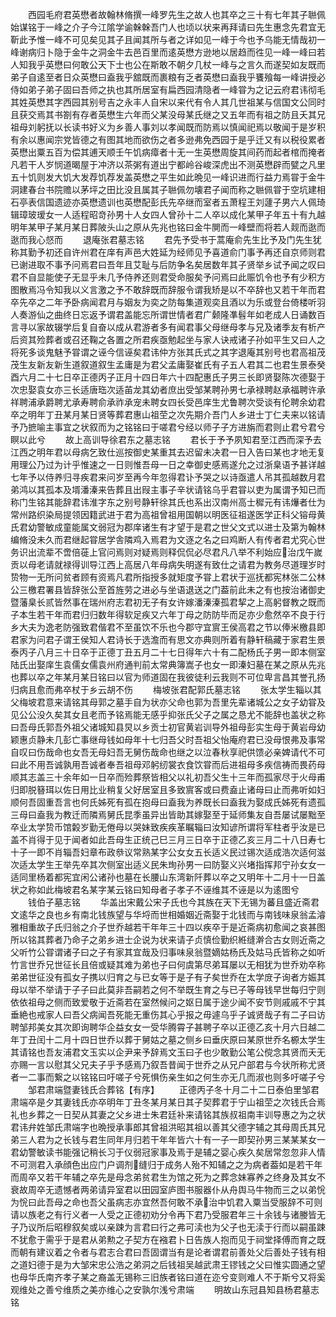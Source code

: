<!-- { "loadSidebar": true } -->
　　西园毛府君英懋者故翰林脩撰一峰罗先生之故人也其卒之三十有七年其子聮佩始谋铭于一峰之介子今江隂学谕榦榦吾门人也顷以状来再拜请曰先生惠念先君宜无靳此予惟一峰不可见矣见其子且闻其所与者之详如见一峰于今也予乌能无情哉初一峰谢病归卜隐于金牛之洞金牛去邑百里而逺英懋方逊地以居趋而徃见一峰一峰曰若人知我乎英懋曰何敢公天下士也公在斯敢不朝夕几杖一峰与之言久而遂契如友既而弟子自逺至者日众英懋曰盍我乎舘既而裹粮有乏者英懋曰盍我乎饔飱每一峰讲授必侍如弟子弟子固曰吾师之执也其所居室有扁西园清隐者一峰甞为之记云府君讳彻毛其姓英懋其字西园其别号吉之永丰人自宋以来代有令人其几世祖某与信国文公同时且获交焉其书劄有存者英懋生六年而父某没母某氏继之又五年而有祖之防且夭其兄祖母刘躬抚以长读书好义为乡善人事刘以孝闻既而防焉以慎闻祀焉以敬闻于是岁积有余以惠闻宗党皆德之有图其地而欲伤之者多逊弗免西园于是乎迁又有以税役累者英懋出粟五百为偿其逋天顺壬午饥病瘴者十无一生英懋周旋其间药而起者棺而掩者凡若干人岁悯道暍屋于冲济以茶粥有道出宁都岭谷峻深虎出不测英懋辟而甓之凡里五十饥则发大饥大发荐饥荐发盖英懋之平生如此晩见一峰识进而行益力焉甞于金牛洞建春台书院赡以茅坪之田比没且属其子聮佩勿壊君子闻而称之聮佩甞于空坑建相石亭表信国遗迹亦英懋遗训也英懋配彭氏先卒继而室者五萧程王刘蘧子男六人佩琦辑璋玻瑷女一人适程昭竒孙男十人女四人曾孙十二人卒以成化某甲子年五十有九越明年某甲子某月某日葬陂头山之原从先兆也铭曰金牛閴而一峰壁而将若人觌而逖而逖而我心惄而
　　退庵张君墓志铭
　　君先予受书于蒿庵俞先生比予及门先生犹称其勤予初还自许州君在庠有声邑大姓延为经师见予喜道俞门事予再还自京师则君已谢进取不事予问焉君曰吾年且艾耻与后防争名矣居数年其子贤举乡试予闻之叹曰君不自显能使子无显乎未几予侍养还则君受命服矣予问焉曰此赈饥令也予有少积方图散焉冯令知我以义言激之予不敢辞既而辞服令谓我矫是以不卒辞也又若干年而君卒先卒之二年予卧病闻君月与姻友为奕之防每集道观奕且酒以为乐或登台倚楼听羽人奏游仙之曲终日忘返予谓君盖能忘所谓世情者君广颡隆凖髫年如老成人日诵数百言寻以家故辍学后复自奋以成从君游者多有闻君事父母继母孝与兄及诸季友有析产后资其殓葬者或召还鞠之各置之所君疾亟勉起坐与家人诀戒诸子孙如平生又曰人之将死多谈鬼魅予甞谓之诬今信诬矣君讳仲方张其氏式之其字退庵其别号也君高祖茂茂生友新友新生道叙道叙生孟庸是为君父孟庸娶崔氏有子五人君其二也君生景泰癸酉六月二十七日卒正德丙子正月十四日年六十四配惠氏子男三长即贤娶陈次德娶于次忠娶袁女亦三长适唐珤次适苖龙其幼者庶出受邹某聘孙男七承禄聘赵承福聘许承祥聘浦承爵聘尤承寿聘俞承祚承宠未聘女四长受邑庠生尤鲁聘次受谈有伦聘余幼君卒之明年丁丑某月某日贤等葬君惠山祖茔之次先期介吾门人乡进士丁仁夫来以铭请予乃摭喻主事宜之状叙而为之铭铭曰于嗟君兮经以师子子方进旃而君则止君兮君兮瞑以此兮
　　故上高训导徐君东之墓志铭
　　君长于予予夙知君至江西而深予去江西之明年君以母病乞致仕巡按御史某重其去迟留未决君一日入告曰某也才地无复用理公乃过为计乎惟速之一日则惟吾母一日之幸御史感焉遂允之过浙臬语予甚详越七年予以侍养归寻疾君来问岁至再今年忽得君讣予哭之以诗亟遣人吊其孤越数月君弟鸿以其孤本及壻潘溱来告葬且出叚主事子辛状请铭乌乎君甞以吏为属谓予知已而称门生铭其能辞君讳淮字东之别号静轩徐其氏也系出汉南州高士穉元有讳爗者仕为常州路织染局提领因籍武进于君为高祖曾祖用国朝以明医征祖遂医学正科父镕母黄氏君幼警敏成童能属文弱冠为郡庠诸生有才望于是君之世父文式以进士及第为翰林编脩没未久而君继起甞居学舎隣鸡入焉君为文逐之名之曰鸡断人有传者君尤究心世务识出流辈不啻倍蓰上官问焉则对疑焉则释侃侃必尽君凡八举不利始应治戊午嵗贡以母老请就禄得训导江西上高居八年母病失明遂有致仕之请君为教务尽道理岁时贽物一无所问贫者顾有资焉凡君所指授多就矩度予甞上君状于巡抚都宪林张二公林公三檄君署县皆辞张公至首旌劳之进必与坐语退送之门葢前此未之有也按治诸御史暨藩臬长贰皆然事在瑞州府志君初无子有女许嫁潘溱溱孤君挈之上高躬督教之既而子本生若干年而君归归数年得软足疾又六年丁母之防防毕而足亦少愈然卒不良于行乡大夫为逸老防强致君偕君不至虽饮不乐也今郡守宜賔王侯高君之节以俸米檄县即君家为问君子谓王侯知人君诗长于选澹而有思文亦典则所着有静轩稿藏于家君生景泰丙子八月三十日卒于正德丁丑五月二十七日得年六十有二配杨氏子男一即本侧室陆氏出娶庠生袁儒女儒袁州府通判前太常典簿嵩子也女一即溱妇墓在某之原从先兆也葬以卒之年某月某日铭曰以官为师道固在我彼徒利云我则不可位卑言昌其誉孔扬归病且愈而弗卒杖于乡云胡不伤
　　梅坡张君配郭氏墓志铭
　　张太学生辎以其父梅坡君意来请铭其母郭之墓手自为状亦父命也郭为吾里先辈诸城公之女子幼甞及见公公没久矣其女且老而予铭焉能无感乎抑张氏父子之属之恳尤不能辞也盖状之称曰吾母氏郭吾外祖父诸城知县炅以乡贡士初官黄岩训导外祖母彭实生母于黄岩母幼颖惠贞静未几彭亡事继母钱如母年十七归吾父时吾祖父怡庵府君已没母恨弗及事常自叹曰伤哉命也女吾无母妇吾无舅伤哉命也继之以泣春秋享祀供馈必亲婢请代不可曰此不用吾诚孰用吾诚者奉吾祖母邓躬纫裳衣食饮甞而后进祖母多疾信祷而畏药母顺其志盖三十余年如一日卒而殓葬祭皆相父以礼初吾父生十三年而孤家尽于火母甫归即脱簮珥以佐日用比业稍复父好居室且多致賔客或曰费盍止诸母曰止而弗听如妇顺何吾固重吾言也何氏姊死有孤在抱母曰盍我为养既长曰盍我为娶成氏姊死有遗孤三母曰盍我为教迁而隣焉舅氏昆季虽异出皆助其嫁娶至于延师集友自吾屡试屡黜至卒业太学贽币馆糓岁勤无倦母以哭妹致疾疾革瞩辎曰汝知谚所谓将军柱者乎汝是已盖不肖得于见于闻者如此吾母生正统己巳三月三日卒于正德乙亥三月二十八日寿七十子一即不肖辎吾妇章布政叅议常熟某字公女女五长适义民过锡次适成浩次适何滋次适太学生王举先卒其次侧室出适义民朱珣孙男一曰防娶义兴堵指挥邦宁孙女女一适同里杨着都宪宜闲公诸孙也墓在长腰山东湾新阡葬以卒之又明年十二月十一日盖状之称如此梅坡君名某字某云铭曰知母者子孝子不诬维其不诬是以为逺图兮
　　钱伯子墓志铭
　　华盖出宋戴公宋子氏也今其族在天下无锡为蕃且盛近斋君文逺华之良也乡有南北钱族望与华埒而世相婚姻近斋娶于北钱而与南钱味泉翁孟濬雅相重故子氏归翁之介子世乔越若干年年三十四以疾卒于是近斋病初愈闻之哀甚图所以铭其葬者乃命子之弟乡进士企说为状来请子贞慎俭勤织絍缝澣合古女则近斋之父听竹公甞谓诸子曰之子有家其宜哉及归事味泉翁暨嫡姑杨氏及姑马氏皆称之如听竹言世乔兄世征长且倍或疑其难为弟也子曰何虞第尽弟耳屡以无相犹为世乔劝卒称弟弟世征没有孤女子携以归育之与已女等于是子有子矣世乔在太学庻子询者方娠其母以举不举请于子子曰此莫非吾嗣若之何不举既生育之与已子等母钱早世每归宁则依依祖母之侧而致爱敬于近斋若在室然候问之妪日属于途少闻不安节则戚戚不宁其垂絶也戒家人曰吾父病闻吾死能无重伤其心乎报之毋遽乌乎子诚贤哉子有二子曰访聘邹邦美女其次即询聘华企益女女一受华腾霄子甚聘子卒以正德乙亥十月六日越二年丁丑闰十二月十四日世乔以葬于舅姑之墓之侧乡曰垂庆原曰某原世乔名榞太学生其请铭也吾友浦君文玉实以企尹来予辞焉文玉曰子也少敢勤公笔公傥念其贤而夭无亦赐一言以慰其父兄夫子乎予感焉乃叙吾昔闻于世乔之从兄户部君与今状所称尤贤者一二事而繋之以铭铭曰吁嗟子兮死惧伤亲生如之何生亦无几而淑也则多吁嗟子兮
　　邹君肃端暨妻钱氏合葬铭【有序】
　　正德丙子冬十月二十二日泰伯里邹君肃端卒是夕其妻钱氏亦卒明年丁丑冬某月某日其子契葬君于宁山祖茔之次钱氏合焉礼也乡葬之一日契从其妻之父乡进士朱君廷补来请铭其族叔祖南丰训导惠之为之状君讳弁姓邹氏肃端字也晩授承事郎其曾祖洪昭其祖以善其父德字辅之其母周氏其兄弟三人君为之长钱与君生同年月归若干年年皆六十有一子一即契孙男三某某某女一君幼警敏读书能强记稍长习于仪弱冠家事及焉于是辅之婴心疾久矣居常忽忽非人情不可测君入承顔色出应门户调剂缝归于成务人殆不知辅之之为病者葢如是若干年而周卒又若干年辅之卒先是母念弟贫君生为馆之死为之葬念妹寡养之终身及其女不衰故周卒无遗憾者两弟请异室君以田园室庐图书服器仆从舟舆马牛物而三之以弟恱为恱曰此吾母之命也吾父虽病志亦宜然吾何敢不承治中饥君入粟当受服辞不可则请以族老之有行义者一人受之正德初劝分令再下君乃受服君年三十余钱与诸媵皆无子乃议所后昭穆叙矣或以亲踈为言君曰行之弗可渎也为父子也无渎于行而以嗣虽踈不犹愈于需乎于是君从弟勲之子契方在襁君卜日告族人抱而见于祠堂择傅而育之既而朝有建议着之令者与君志合君曰吾固谓当有是论者谓君前善处父后善处子钱有相之道妇德于是为大邹宋忠公浩之弟洞之后钱祖吴越武肃王镠钱之父曰惟实圆通之望也母华氏南齐孝子某之裔盖无锡称三旧族者铭曰道在迩兮变则难人不于斯兮又将奚观维处之善兮维质之美亦维心之安孰尔浅兮肃端
　　明故山东冠县知县杨君墓志铭
